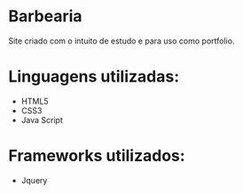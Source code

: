 # Barbearia
Site  criado com o intuito de estudo e para uso como portfolio.
#  Linguagens utilizadas:
- HTML5
- CSS3
- Java Script

# Frameworks utilizados:

- Jquery

